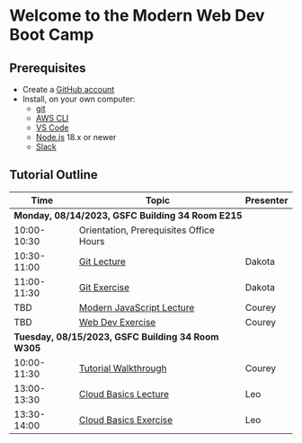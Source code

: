 # Welcome to the Modern Web Dev Boot Camp

## Prerequisites

- Create a [GitHub account](https://github.com)
- Install, on your own computer:
  - [git](https://git-scm.com/book/en/v2/Getting-Started-Installing-Git)
  - [AWS CLI](https://aws.amazon.com/cli/)
  - [VS Code](https://code.visualstudio.com/download)
  - [Node.js](https://nodejs.org/en/download) 18.x or newer
  - [Slack](https://slack.com/downloads/)

## Tutorial Outline

<table>
  <thead>
    <tr>
      <th>Time</th>
      <th>Topic</th>
      <th>Presenter</th>
    </tr>
  </thead>
  <tbody>
    <tr><td colspan="3"><b>Monday, 08/14/2023, GSFC Building 34 Room E215</b></td></tr>
    <tr><td>10:00-10:30</td><td>Orientation, Prerequisites Office Hours</td><td></td></tr>
    <tr><td>10:30-11:00</td><td><a href="syllabus/git-lecture.md">Git Lecture</a></td><td>Dakota</td>
    <tr><td>11:00-11:30</td><td><a href="syllabus/git-exercise.md">Git Exercise</a></td><td>Dakota</td>
    <tr><td>TBD</td><td><a href="syllabus/modern-javascript.md">Modern JavaScript Lecture</a></td><td>Courey</td>
    <tr><td>TBD</td><td><a href="syllabus/web-dev-exercise.md">Web Dev Exercise</a></td><td>Courey</td>
    <tr><td colspan="2"><b>Tuesday, 08/15/2023, GSFC Building 34 Room W305</b></td><td></td></tr>
    <tr><td>10:00-11:30</td><td><a href="syllabus/tutorial-walkthrough.md">Tutorial Walkthrough</a></td><td>Courey</td>
    <tr><td>13:00-13:30</td><td><a href="syllabus/cloud-basics/lecture.md">Cloud Basics Lecture</a></td><td>Leo</td>
    <tr><td>13:30-14:00</td><td><a href="syllabus/cloud-basics/exercise.md">Cloud Basics Exercise</a></td><td>Leo</td>
  </tbody>
</table>
